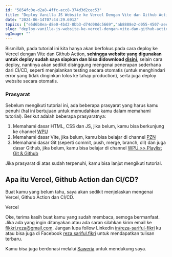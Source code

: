 ```yaml
---
id: "5854fc0e-d2a8-4ffc-acc8-374d3d2cec53"
title: "Deploy Vanilla JS Website ke Vercel Dengan Vite dan Github Action (CI/CD)"
date: "2024-06-14T07:44:29.691Z"
topics: ["e5d6b8ea-d8e0-4bd2-8bb3-d74d08dc5669","ab8888e2-d055-4507-aec3-7cadb0d36d98","3b2bf050-b69c-4438-b3d9-ed0a3a5e0911"]
slug: "deploy-vanilla-js-website-ke-vercel-dengan-vite-dan-github-action-cicd"
ogImage: ""
---
```


Bismillah, pada tutorial ini kita hanya akan berfokus pada cara deploy ke Vercel dengan Vite dan Github Action, **sehingga website yang digunakan untuk deploy sudah saya siapkan dan bisa didownload [disini](https://github.com/rezafikkri/counter-js/archive/refs/tags/for-download.zip)**, <!-- excerpt -->selain cara deploy, nantinya akan sedikit disinggung mengenai penerapan sederhana dari CI/CD, seperti menjalankan testing secara otomatis (untuk menghindari error<!-- excerpt --> yang tidak dinginkan lolos ke tahap production), serta juga deploy website secara otomatis.

### Prasyarat
Sebelum mengikuti tutorial ini, ada beberapa prasyarat yang harus kamu penuhi (hal ini bertujuan untuk memudahkan kamu dalam memahami tutorial). Berikut adalah beberapa prasyaratnya:
1. Memahami dasar HTML, CSS dan JS, jika belum, kamu bisa berkunjung ke channel [WPU](https://www.youtube.com/@sandhikagalihWPU)
2. Memahami dasar Vite, jika belum, kamu bisa belajar di channel [PZN](https://youtu.be/f8N0V-1dC0o?si=eMe0Ae5b9tKXdOba)
3. Memahami dasar Git (seperti commit, push, merge, branch, dll) dan juga dasar Github, jika belum, kamu bisa belajar di channel [WPU >> Playlist Git & Github](https://youtube.com/playlist?list=PLFIM0718LjIVknj6sgsSceMqlq242-jNf&si=M99NbSj93ATIGxJ6)

Jika prasyarat di atas sudah terpenuhi, kamu bisa lanjut mengikuti tutorial.

## Apa itu Vercel, Github Action dan CI/CD?
Buat kamu yang belum tahu, saya akan sedikit menjelaskan mengenai Vercel, Github Action dan CI/CD.

Vercel


Oke, terima kasih buat kamu yang sudah membaca, semoga bermanfaat. Jika ada yang ingin ditanyakan atau ada saran silahkan kirim email ke fikkri.reza@gmail.com. Jangan lupa follow Linkedin [in/reza-sariful-fikri](https://www.linkedin.com/in/reza-sariful-fikri) ku atau bisa juga di Facebook [reza.sariful.fikri](https://web.facebook.com/reza.sariful.fikri) untuk mendapatkan tulisan terbaru.

Kamu bisa juga berdonasi melalui [Saweria](https://saweria.co/rezafikkri) untuk mendukung saya.

